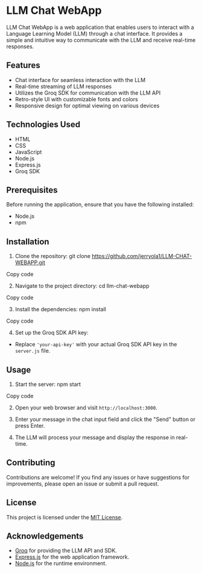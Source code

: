 # LLM Chat WebApp

LLM Chat WebApp is a web application that enables users to interact with a Language Learning Model (LLM) through a chat interface. It provides a simple and intuitive way to communicate with the LLM and receive real-time responses.

## Features

- Chat interface for seamless interaction with the LLM
- Real-time streaming of LLM responses
- Utilizes the Groq SDK for communication with the LLM API
- Retro-style UI with customizable fonts and colors
- Responsive design for optimal viewing on various devices

## Technologies Used

- HTML
- CSS
- JavaScript
- Node.js
- Express.js
- Groq SDK

## Prerequisites

Before running the application, ensure that you have the following installed:

- Node.js 
- npm 

## Installation

1. Clone the repository:
git clone https://github.com/jerryola1/LLM-CHAT-WEBAPP.git


Copy code

2. Navigate to the project directory:
cd llm-chat-webapp


Copy code

3. Install the dependencies:
npm install


Copy code

4. Set up the Groq SDK API key:
- Replace `'your-api-key'` with your actual Groq SDK API key in the `server.js` file.

## Usage

1. Start the server:
npm start


Copy code

2. Open your web browser and visit `http://localhost:3000`.

3. Enter your message in the chat input field and click the "Send" button or press Enter.

4. The LLM will process your message and display the response in real-time.

## Contributing

Contributions are welcome! If you find any issues or have suggestions for improvements, please open an issue or submit a pull request.

## License

This project is licensed under the [MIT License](LICENSE).

## Acknowledgements

- [Groq](https://www.groq.com/) for providing the LLM API and SDK.
- [Express.js](https://expressjs.com/) for the web application framework.
- [Node.js](https://nodejs.org/) for the runtime environment.